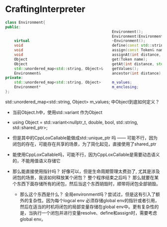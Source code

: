 # CraftingInterpreter

~~~c++
class Environment{
public:
                                                Environment();
                                                Environment(Environment* enclosing);
    virtual                                     ~Environment();
    void                                        define(const std::string& name, const Object& value);
    void                                        assign(const Token& name, const Object& value);
    void                                        assignAt(int distance, const Token& name, const Object& value);
    Object                                      get(Token name);
    Object                                      getAt(int distance, std::string name);
    std::unordered_map<std::string, Object>&    getValues();
    Environment&                                ancestor(int distance);
private:
    std::unordered_map<std::string, Object>     m_values;   
    Environment*                                m_enclosing; 
};
~~~

std::unordered_map<std::string, Object>     m_values;  中Object到底如何定义？

- 当前Object.h中，使用std::variant 作为Object

- using Object = std::variant<nullptr_t, double, bool, std::string, std::shared_ptr<CppLoxCallable>>;

- 但是其中的CppLoxCallable能做成std::unique_ptr<CppLoxCallable> 吗 —— 可能不行，因为闭包的存在，可能存在共享的场景，为了简化起见，直接使用了shared_ptr

- 能使用CppLoxCallable吗，可能不行，因为CppLoxCallable是需要动态语义的，不能用值语义存储它

- 那么能直接使用指针吗？ 好像可以，但是生命周期管理太费劲了, 尤其是涉及闭包的场景，我该如何释放某个闭包？ 整个程序结束之后吗？ 那么就要在某个东西下面存储所有的闭包，然后当这个东西销毁时，顺带将闭包全部销毁。
    - 那么这个东西是什么？ 全局environment吗？尝试过，但是这有引入了额外的复杂性。因为每个logcal env 必须存储global env的指针或者引用，然后在适当的时机将闭包的局部变量存储在global env中。更有复杂性的是，当执行一个闭包并进行变量resolve、define和assign时，需要考虑global env。
